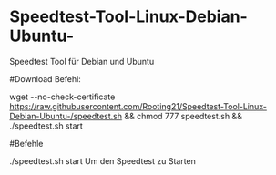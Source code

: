# Speedtest-Tool-Linux-Debian-Ubuntu-
Speedtest Tool für Debian und Ubuntu



#Download Befehl:


wget --no-check-certificate https://raw.githubusercontent.com/Rooting21/Speedtest-Tool-Linux-Debian-Ubuntu-/speedtest.sh && chmod 777 speedtest.sh && ./speedtest.sh start



#Befehle

./speedtest.sh start Um den Speedtest zu Starten



















